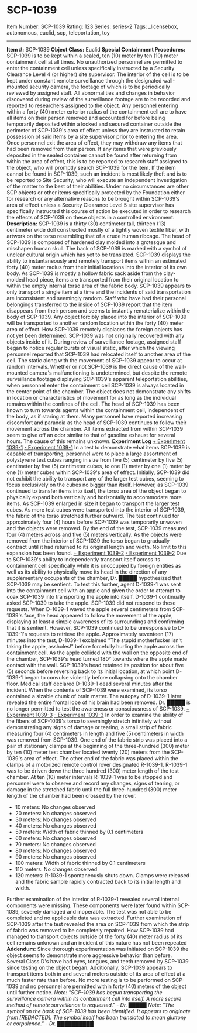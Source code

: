 # SCP-1039
Item Number: SCP-1039
Rating: 123
Series: series-2
Tags: _licensebox, autonomous, euclid, scp, teleportation, toy

---

**Item #:** SCP-1039
**Object Class:** Euclid
**Special Containment Procedures:** SCP-1039 is to be kept within a sealed, ten (10) meter by ten (10) meter containment cell at all times. No unauthorized personnel are permitted to enter the containment cell unless specifically instructed by a Security Clearance Level 4 (or higher) site supervisor. The interior of the cell is to be kept under constant remote surveillance through the designated wall-mounted security camera, the footage of which is to be periodically reviewed by assigned staff. All abnormalities and changes in behavior discovered during review of the surveillance footage are to be recorded and reported to researchers assigned to the object.
Any personnel entering within a forty (40) meter exterior radius of the containment cell are to have all items on their person removed and accounted for before being temporarily deposited within a locked and secured container outside the perimeter of SCP-1039's area of effect unless they are instructed to retain possession of said items by a site supervisor prior to entering the area. Once personnel exit the area of effect, they may withdraw any items that had been removed from their person.
If any items that were previously deposited in the sealed container cannot be found after returning from within the area of effect, this is to be reported to research staff assigned to the object, who will promptly search SCP-1039 for the item. If the item cannot be found in SCP-1039, such an incident is most likely theft and is to be reported to Site Security, who will execute an independent investigation of the matter to the best of their abilities.
Under no circumstances are other SCP objects or other items specifically protected by the Foundation either for research or any alternative reasons to be brought within SCP-1039's area of effect unless a Security Clearance Level 5 site supervisor has specifically instructed this course of action be executed in order to research the effects of SCP-1039 on these objects in a controlled environment.
**Description:** SCP-1039 is a thirty (30) centimeter tall, thirteen (13) centimeter wide doll constructed mostly of a tightly woven textile fiber, with artwork on the torso resembling that of a crude human ribcage. The head of SCP-1039 is composed of hardened clay molded into a grotesque and misshapen human skull. The back of SCP-1039 is marked with a symbol of unclear cultural origin which has yet to be translated.
SCP-1039 displays the ability to instantaneously and remotely transport items within an estimated forty (40) meter radius from their initial locations into the interior of its own body. As SCP-1039 is mostly a hollow fabric sack aside from the clay-molded head piece, items are transported from their original location to within the empty internal torso area of the fabric body. SCP-1039 appears to only transport a single item at a time and the incidents of said transportation are inconsistent and seemingly random.
Staff who have had their personal belongings transferred to the inside of SCP-1039 report that the item disappears from their person and seems to instantly rematerialize within the body of SCP-1039. Any object forcibly placed into the interior of SCP-1039 will be transported to another random location within the forty (40) meter area of effect. How SCP-1039 remotely displaces the foreign objects has not yet been determined. SCP-1039 was not originally recovered with any objects inside of it.
During review of surveillance footage, assigned staff began to notice regular bursts of visual static, after which the viewing personnel reported that SCP-1039 had relocated itself to another area of the cell. The static along with the movement of SCP-1039 appear to occur at random intervals. Whether or not SCP-1039 is the direct cause of the wall-mounted camera's malfunctioning is undetermined, but despite the remote surveillance footage displaying SCP-1039's apparent teleportation abilities, when personnel enter the containment cell SCP-1039 is always located in the center point of the chamber. The object does not demonstrate any shifts in location or characteristics of movement for as long as the individual remains within the confines of the cell.
The head of SCP-1039 has been known to turn towards agents within the containment cell, independent of the body, as if staring at them. Many personnel have reported increasing discomfort and paranoia as the head of SCP-1039 continues to follow their movement across the chamber.
All items extracted from within SCP-1039 seem to give off an odor similar to that of gasoline exhaust for several hours. The cause of this remains unknown.
**Experiment Log**
[\+ Experiment 1039-1](javascript:;)
[\- Experiment 1039-1](javascript:;)
In a test to demonstrate what items SCP-1039 is capable of transporting, personnel were to place a large assortment of polystyrene test cubes ranging in size from five (5) centimeter by five (5) centimeter by five (5) centimeter cubes, to one (1) meter by one (1) meter by one (1) meter cubes within SCP-1039's area of effect. Initially, SCP-1039 did not exhibit the ability to transport any of the larger test cubes, seeming to focus exclusively on the cubes no bigger than itself. However, as SCP-1039 continued to transfer items into itself, the torso area of the object began to physically expand both vertically and horizontally to accommodate more items. As SCP-1039 enlarged in size it began to transport the larger test cubes.
As more test cubes were transported into the interior of SCP-1039, the fabric of the torso stretched further outward. The test continued for approximately four (4) hours before SCP-1039 was temporarily unwoven and the objects were removed. By the end of the test, SCP-1039 measured four (4) meters across and five (5) meters vertically. As the objects were removed from the interior of SCP-1039 the torso began to gradually contract until it had returned to its original length and width. No limit to this expansion has been found.
[\+ Experiment 1039-2](javascript:;)
[\- Experiment 1039-2](javascript:;)
Due to SCP-1039's ability to independently transport itself across its containment cell specifically while it is unoccupied by foreign entities as well as its ability to physically move its head in the direction of any supplementary occupants of the chamber, Dr. █████ hypothesized that SCP-1039 may be sentient. To test this further, agent D-1039-1 was sent into the containment cell with an apple and given the order to attempt to coax SCP-1039 into transporting the apple into itself. D-1039-1 continually asked SCP-1039 to take the apple. SCP-1039 did not respond to these requests. When D-1039-1 waved the apple several centimeters from SCP-1039's face, the head appeared to follow the movement of the apple, displaying at least a simple awareness of its surroundings and confirming that it is sentient. However, SCP-1039 continued to be unresponsive to D-1039-1's requests to retrieve the apple.
Approximately seventeen (17) minutes into the test, D-1039-1 exclaimed "The stupid motherfucker isn't taking the apple, assholes!" before forcefully hurling the apple across the containment cell. As the apple collided with the wall on the opposite end of the chamber, SCP-1039's head turned 180° towards where the apple made contact with the wall. SCP-1039's head retained its position for about five (5) seconds before reversing back to its initial location, at which point D-1039-1 began to convulse violently before collapsing onto the chamber floor. Medical staff declared D-1039-1 dead several minutes after the incident.
When the contents of SCP-1039 were examined, its torso contained a sizable chunk of brain matter. The autopsy of D-1039-1 later revealed the entire frontal lobe of his brain had been removed. Dr. █████ is no longer permitted to test the awareness or consciousness of SCP-1039.
[\+ Experiment 1039-3](javascript:;)
[\- Experiment 1039-3](javascript:;)
In order to examine the ability of the fibers of SCP-1039's torso to seemingly stretch infinitely without demonstrating any signs of damage or tearing, a small strip of fabric measuring four (4) centimeters in length and five (5) centimeters in width was removed from SCP-1039. One end of the fabric strip was placed into a pair of stationary clamps at the beginning of the three-hundred (300) meter by ten (10) meter test chamber located twenty (20) meters from the SCP-1039's area of effect. The other end of the fabric was placed within the clamps of a motorized remote control rover designated R-1039-1. R-1039-1 was to be driven down the three hundred (300) meter length of the test chamber.
At ten (10) meter intervals R-1039-1 was to be stopped and personnel were to observe and record any changes, signs of tearing, or damage in the stretched fabric until the full three-hundred (300) meter length of the chamber had been crossed by the rover.
  * 10 meters: No changes observed
  * 20 meters: No changes observed
  * 30 meters: No changes observed
  * 40 meters: No changes observed
  * 50 meters: Width of fabric thinned by 0.1 centimeters
  * 60 meters: No changes observed
  * 70 meters: No changes observed
  * 80 meters: No changes observed
  * 90 meters: No changes observed
  * 100 meters: Width of fabric thinned by 0.1 centimeters
  * 110 meters: No changes observed
  * 120 meters: R-1039-1 spontaneously shuts down. Clamps were released and the fabric sample rapidly contracted back to its initial length and width.

Further examination of the interior of R-1039-1 revealed several internal components were missing. These components were later found within SCP-1039, severely damaged and inoperable. The test was not able to be completed and no applicable data was extracted. Further examination of SCP-1039 after the test revealed the area on SCP-1039 from which the strip of fabric was removed to be completely repaired.
How SCP-1039 had managed to transport objects outside of the forty (40) meter radius of its cell remains unknown and an incident of this nature has not been repeated
**Addendum:** Since thorough experimentation was initiated on SCP-1039 the object seems to demonstrate more aggressive behavior than before. Several Class D's have had eyes, tongues, and teeth removed by SCP-1039 since testing on the object began. Additionally, SCP-1039 appears to transport items both in and several meters outside of its area of effect at a much faster rate than before. No more testing is to be performed on SCP-1039 and no personnel are permitted within forty (40) meters of the object until further notice.
_Note: "SCP-1039 has begun transporting the surveillance camera within its containment cell into itself. A more secure method of remote surveillance is requested." - Dr. █████_
_Note: "The symbol on the back of SCP-1039 has been identified. It appears to originate from [REDACTED]. The symbol itself has been translated to mean gluttony or corpulence." - Dr. ██████████_